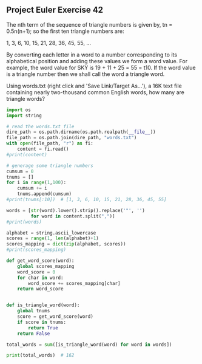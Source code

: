 ## Project Euler Exercise 42

The nth term of the sequence of triangle numbers is given by,
tn = 0.5n(n+1); so the first ten triangle numbers are:

1, 3, 6, 10, 15, 21, 28, 36, 45, 55, ...

By converting each letter in a word to a number corresponding to its
alphabetical position and adding these values we form a word value.
For example, the word value for SKY is 19 + 11 + 25 = 55 = t10.
If the word value is a triangle number then we shall call the word a triangle word.

Using words.txt (right click and 'Save Link/Target As...'),
a 16K text file containing nearly two-thousand common English words,
how many are triangle words?

```python
import os
import string

# read the words.txt file
dire_path = os.path.dirname(os.path.realpath(__file__))
file_path = os.path.join(dire_path, "words.txt")
with open(file_path, "r") as fi:
    content = fi.read()
#print(content)

# generage some triangle numbers
cumsum = 0
tnums = []
for i in range(1,100):
    cumsum += i
    tnums.append(cumsum)
#print(tnums[:10])  # [1, 3, 6, 10, 15, 21, 28, 36, 45, 55]

words = [str(word).lower().strip().replace('"', '')
         for word in content.split(",")]
#print(words)

alphabet = string.ascii_lowercase
scores = range(1, len(alphabet)+1)
scores_mapping = dict(zip(alphabet, scores))
#print(scores_mapping)

def get_word_score(word):
    global scores_mapping
    word_score = 0
    for char in word:
        word_score += scores_mapping[char]
    return word_score


def is_triangle_word(word):
    global tnums
    score = get_word_score(word)
    if score in tnums:
        return True
    return False

total_words = sum([is_triangle_word(word) for word in words])

print(total_words)  # 162
```
